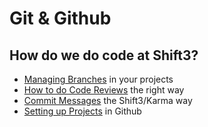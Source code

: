 # Git & Github  
## How do we do code at Shift3?

* [Managing Branches](/branching.md) in your projects  
* [How to do Code Reviews](/code-reviews.md) the right way  
* [Commit Messages](/commits.md) the Shift3/Karma way  
* [Setting up Projects](/project-setup.md) in Github  